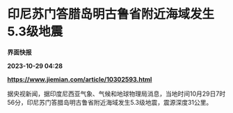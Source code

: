 # 印尼苏门答腊岛明古鲁省附近海域发生5.3级地震
**界面快报**

**2023-10-29 04:28**

**https://www.jiemian.com/article/10302593.html**

据央视新闻，据印度尼西亚气象、气候和地球物理局消息，当地时间10月29日7时56分，印尼苏门答腊岛明古鲁省附近海域发生5.3级地震，震源深度31公里。